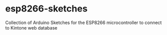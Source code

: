 # esp8266-sketches
Collection of Arduino Sketches for the ESP8266 microcontroller to connect to Kintone web database
